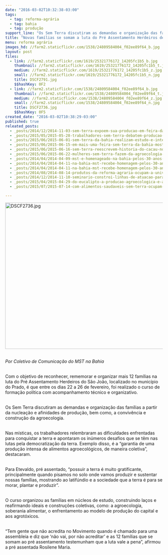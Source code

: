 ```yaml
---
date: "2016-03-02T10:32:38-03:00"
tags:
  - tag: reforma-agrária
  - tag: bahia
  - tag: produção
support_line: "Os Sem Terra discutiram as demandas e organização das famílias a partir da nucleação e afinidades de produção, bem como, a convivência e construção da agroecologia."
title: "Novas famílias se somam a luta do Pré Assentamento Herdeiros de São João "
menu: reforma agrária
images_hd: //farm2.staticflickr.com/1538/24809584004_f02ee89f64_b.jpg
layout: post
files:
  - link: //farm2.staticflickr.com/1619/25321776172_14205fc1b5_b.jpg
    thumbnail: //farm2.staticflickr.com/1619/25321776172_14205fc1b5_t.jpg
    medium: //farm2.staticflickr.com/1619/25321776172_14205fc1b5_z.jpg
    small: //farm2.staticflickr.com/1619/25321776172_14205fc1b5_n.jpg
    title: DSCF2791.jpg
    $$hashKey: 0F2
  - link: //farm2.staticflickr.com/1538/24809584004_f02ee89f64_b.jpg
    thumbnail: //farm2.staticflickr.com/1538/24809584004_f02ee89f64_t.jpg
    medium: //farm2.staticflickr.com/1538/24809584004_f02ee89f64_z.jpg
    small: //farm2.staticflickr.com/1538/24809584004_f02ee89f64_n.jpg
    title: DSCF2736.jpg
    $$hashKey: 0F5
created_date: "2016-03-02T10:38:29-03:00"
published: true
releated_posts:
  - _posts/2014/12/2014-11-03-sem-terra-expoem-sua-producao-em-feira-da-agricultura-familiar.md
  - _posts/2015/05/2015-05-28-trabalhadores-sem-terra-debatem-producao-agroecologica-na-bahia.md
  - _posts/2015/06/2015-06-01-sem-terra-da-bahia-realizam-estudo-e-intercambio-de-experiencias-agroecologicas.md
  - _posts/2015/06/2015-06-15-em-mais-uma-feira-sem-terra-da-bahia-mostram-a-forca-da-producao-agroecologica.md
  - _posts/2015/06/2015-06-16-sem-terra-reescrevem-historia-do-cacau-no-sul-da-bahia.md
  - _posts/2015/06/2015-06-22-mulheres-sem-terra-fazem-da-agroecologia-uma-ferramenta-de-emancipacao.md
  - _posts/2014/04/2014-04-09-mst-e-homenageado-na-bahia-pelos-30-anos-de-luta-pela-reforma-agraria.md
  - _posts/2014/04/2014-04-11-na-bahia-mst-recebe-homenagem-pelos-30-anos-de-luta-e-resistencia.md
  - _posts/2014/04/2014-04-11-na-bahia-mst-recebe-homenagem-pelos-30-anos-de-luta-e-resistencia.md-e
  - _posts/2014/08/2014-08-14-produtos-da-reforma-agraria-ocupam-a-universidade-federal-da-bahia.md
  - _posts/2014/12/2014-11-10-seminario-constroi-linhas-de-atuacao-para-a-transicao-agroecologica-na-bahia.md
  - _posts/2015/04/2015-04-29-do-eucalipto-a-producao-agroecologica-e-a-construcao-da-escola-popular.md
  - _posts/2015/07/2015-07-14-com-alimentos-saudaveis-sem-terra-ocupam-as-ruas-da-bahia.md

---
```

<p><img alt="DSCF2736.jpg" height="468" src="//farm2.staticflickr.com/1538/24809584004_f02ee89f64_b.jpg" width="700" /></p>

<p><br />
<em>Por Coletivo de Comunica&ccedil;&atilde;o do MST na Bahia</em></p>

<p><br />
Com o objetivo de reconhecer, rememorar e organizar mais 12 fam&iacute;lias na luta do Pr&eacute; Assentamento Herdeiros do S&atilde;o Jo&atilde;o, localizado no munic&iacute;pio do Prado, &eacute; que entre os dias 22 a 26 de fevereiro, foi realizado o curso de forma&ccedil;&atilde;o pol&iacute;tica com acompanhamento t&eacute;cnico e organizativo.</p>

<p><br />
Os Sem Terra discutiram as demandas e&nbsp;organiza&ccedil;&atilde;o das fam&iacute;lias a partir da nuclea&ccedil;&atilde;o e afinidades de produ&ccedil;&atilde;o, bem como, a conviv&ecirc;ncia e constru&ccedil;&atilde;o da agroecologia.</p>

<p><br />
Nas m&iacute;sticas, os trabalhadores relembraram as dificuldades enfrentadas para conquistar a terra e apontaram os in&uacute;meros desafios que se t&ecirc;m nas lutas pela democratiza&ccedil;&atilde;o da terra. Exemplo disso, &eacute; a &ldquo;garantia de uma produ&ccedil;&atilde;o intensa de alimentos agroecol&oacute;gicos, de maneira coletiva&rdquo;, destacaram.</p>

<p><br />
Para Etevaldo, pr&eacute; assentado, &ldquo;possuir a terra &eacute; muito gratificante, principalmente quando pisamos no solo onde vamos produzir e sustentar nossas fam&iacute;lias, mostrando ao latif&uacute;ndio e a sociedade que a terra &eacute; para se morar, plantar e produzir&rdquo;.</p>

<p><br />
O curso organizou as fam&iacute;lias em n&uacute;cleos de estudo, construindo la&ccedil;os e reafirmando ideais e constru&ccedil;&otilde;es coletivas, como: a agroecologia, soberania alimentar, o enfrentamento ao modelo de produ&ccedil;&atilde;o do capital e aos agrot&oacute;xicos.</p>

<p><br />
&ldquo;Tem gente que n&atilde;o acredita no Movimento quando &eacute; chamado para uma assembleia e diz que &lsquo;n&atilde;o vai, por n&atilde;o acreditar&rsquo; e as 12 fam&iacute;lias que se somam ao pr&eacute; assentamento testemunham que a luta vale a pena&rdquo;, afirmou a pr&eacute; assentada Rosilene Maria.</p>
